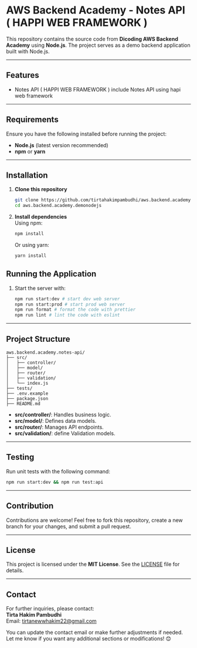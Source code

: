 # AWS Backend Academy - Notes API ( HAPPI WEB FRAMEWORK )

This repository contains the source code from **Dicoding AWS Backend Academy** using **Node.js**. The project serves as a demo backend application built with Node.js.

---

## Features

- Notes API ( HAPPI WEB FRAMEWORK ) include Notes API using hapi web framework
---

## Requirements

Ensure you have the following installed before running the project:

- **Node.js** (latest version recommended)
- **npm** or **yarn**
---

## Installation

1. **Clone this repository**
   ```bash
   git clone https://github.com/tirtahakimpambudhi/aws.backend.academy.notes-api.git
   cd aws.backend.academy.demonodejs
   ```

2. **Install dependencies**  
   Using npm:
   ```bash
   npm install
   ```
   Or using yarn:
   ```bash
   yarn install
   ```

## Running the Application

1. Start the server with:
   ```bash
   npm run start:dev # start dev web server
   npm run start:prod # start prod web server
   npm run format # format the code with prettier
   npm run lint # lint the code with eslint
   ```
---

## Project Structure

```plaintext
aws.backend.academy.notes-api/
├── src/
│   ├── controller/
│   ├── model/
│   ├── router/
│   ├── validation/
│   └── index.js
├── tests/
├── .env.example
├── package.json
├── README.md
```

- **src/controller/**: Handles business logic.
- **src/model/**: Defines data models.
- **src/router/**: Manages API endpoints.
- **src/validation/**: define Validation models.

---

## Testing

Run unit tests with the following command:
```bash
npm run start:dev && npm run test:api
```

---

## Contribution

Contributions are welcome! Feel free to fork this repository, create a new branch for your changes, and submit a pull request.

---

## License

This project is licensed under the **MIT License**. See the [LICENSE](LICENSE.md) file for details.

---

## Contact

For further inquiries, please contact:  
**Tirta Hakim Pambudhi**  
Email: [tirtanewwhakim22@gmail.com](mailto:tirtanewwhakim22@gmail.com)

You can update the contact email or make further adjustments if needed. Let me know if you want any additional sections or modifications! 😊